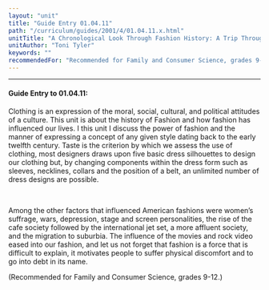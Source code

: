 ```yaml
---
layout: "unit"
title: "Guide Entry 01.04.11"
path: "/curriculum/guides/2001/4/01.04.11.x.html"
unitTitle: "A Chronological Look Through Fashion History: A Trip Through Fashion History as Art and Film"
unitAuthor: "Toni Tyler"
keywords: ""
recommendedFor: "Recommended for Family and Consumer Science, grades 9-12."
---
```

<body>
<hr/>
<h4>
Guide Entry to 01.04.11:
</h4>
<p>
Clothing is an expression of the moral, social, cultural, and political attitudes of a culture. This unit is about the history of Fashion and how fashion has influenced our lives. I this unit I discuss the power of fashion and the manner of expressing a concept of any given style dating back to the early twelfth century. Taste is the criterion by which we assess the use of clothing, most designers draws upon five basic dress silhouettes to design our clothing but, by changing components within the dress form such as sleeves, necklines, collars and the position of a belt, an unlimited number of dress designs are possible.
</p>
<p>
<font color="#ffffff" style="visibility:hidden;">
____
</font>
</p>
<p>
Among the other factors that influenced American fashions were women’s suffrage, wars, depression, stage and screen personalities, the rise of the cafe society followed by the international jet set, a more affluent society, and the migration to suburbia. The influence of the movies and rock video eased into our fashion, and let us not forget that fashion is a force that is difficult to explain, it motivates people to suffer physical discomfort and to go into debt in its name.
</p>
<p>
(Recommended for Family and Consumer Science, grades 9-12.)
</p>
</body>
